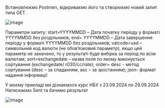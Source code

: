 Встановлюємо Postmen, відкриваємо його та створюємо новий запит типа GET.

![image](https://github.com/user-attachments/assets/ab64e362-79b6-4aaf-8642-9ed9aea30b9a)

Параметри запиту:
start=YYYYMMDD – Дата початку періоду у форматі YYYYMMDD без
роздільників;
end= YYYYMMDD – Дата завершення періоду у форматі YYYYMMDD без
роздільників;
valcode=usd – символьний код валюти (не обов’язковий параметр), якщо цей
параметр не заначено, то у результаті буде вибірка за період по всім валютам;
sort=exchangedate – назва поля по якому виконується сортування (exchangedate/
r030/сс/rate);
order= desc - метод сортування (desc – за спаданням, asc – за зростанням);
json- формат надання інформації

У моєму прикладі ми дізнаємося курс НБУ з 23.09.2024 по 29.09.2024
Натискаємо Sent та бачимо результат

![image](https://github.com/user-attachments/assets/51a6468b-b453-4522-b660-474a04ef7237)
